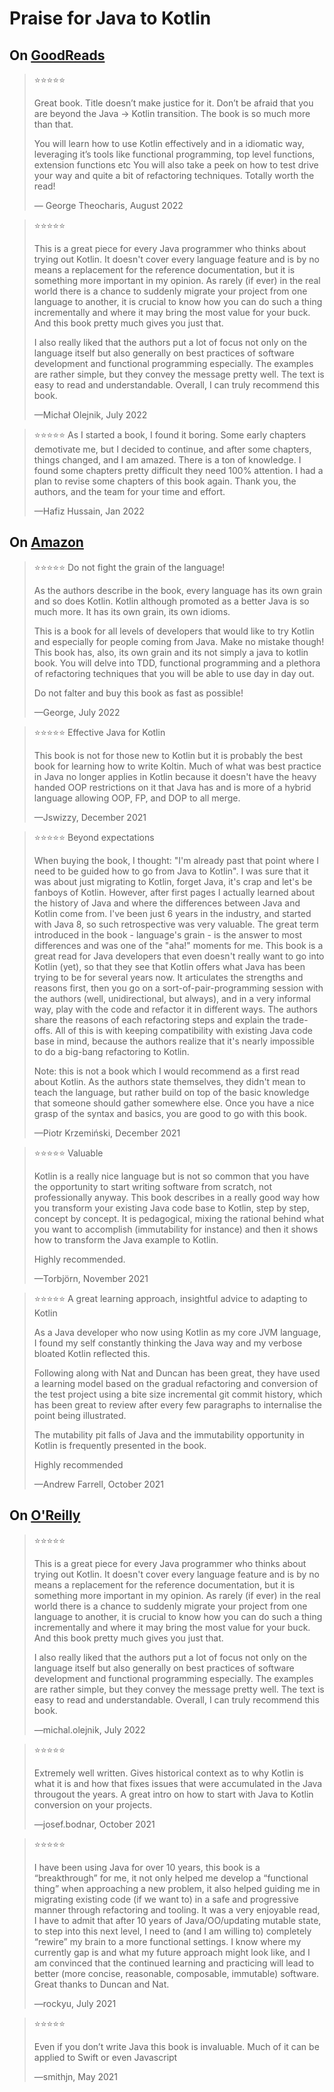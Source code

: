 # Praise for Java to Kotlin 


## On [GoodReads](https://www.goodreads.com/book/show/58153478-java-to-kotlin)

> ⭐️⭐️⭐️⭐️⭐️ 
> 
> Great book. Title doesn’t make justice for it. Don’t be afraid that you are beyond the Java -> Kotlin transition. The book is so much more than that.
>
> You will learn how to use Kotlin effectively and in a idiomatic way, leveraging it’s tools like functional programming, top level functions, extension functions etc
> You will also take a peek on how to test drive your way and quite a bit of refactoring techniques.
> Totally worth the read!
>
> — George Theocharis, August 2022


> ⭐️⭐️⭐️⭐️⭐️ 
> 
> This is a great piece for every Java programmer who thinks about trying out Kotlin. It doesn't cover every language feature and is by no means a replacement for the reference documentation, but it is something more important in my opinion. As rarely (if ever) in the real world there is a chance to suddenly migrate your project from one language to another, it is crucial to know how you can do such a thing incrementally and where it may bring the most value for your buck. And this book pretty much gives you just that.
> 
> I also really liked that the authors put a lot of focus not only on the language itself but also generally on best practices of software development and functional programming especially. The examples are rather simple, but they convey the message pretty well. The text is easy to read and understandable. Overall, I can truly recommend this book.
> 
> —Michał Olejnik, July 2022


> ⭐️⭐️⭐️⭐️⭐️ 
> As I started a book, I found it boring. Some early chapters demotivate me, but I decided to continue, and after some chapters, things changed, and I am amazed. There is a ton of knowledge. I found some chapters pretty difficult they need 100% attention. I had a plan to revise some chapters of this book again. Thank you, the authors, and the team for your time and effort. 
> 
> —Hafiz Hussain, Jan 2022


## On [Amazon](https://www.amazon.com/Java-Kotlin-Duncan-McGregor-ebook/product-reviews/B09CT5KZLM/ref=cm_cr_dp_d_show_all_btm?ie=UTF8&reviewerType=all_reviews)

> ⭐️⭐️⭐️⭐️⭐️ Do not fight the grain of the language!
>
> As the authors describe in the book, every language has its own grain and so does Kotlin. Kotlin although promoted as a better Java is so much more. It has its own grain, its own idioms.
>
> This is a book for all levels of developers that would like to try Kotlin and especially for people coming from Java.
> Make no mistake though! This book has, also, its own grain and its not simply a java to kotlin book. You will delve into TDD, functional programming and a plethora of refactoring techniques that you will be able to use day in day out.
>
> Do not falter and buy this book as fast as possible!
>
> —George, July 2022


> ⭐️⭐️⭐️⭐️⭐️ Effective Java for Kotlin
>
> This book is not for those new to Kotlin but it is probably the best book for learning how to write Koltin. Much of what was best practice in Java no longer applies in Kotlin because it doesn't have the heavy handed OOP restrictions on it that Java has and is more of a hybrid language allowing OOP, FP, and DOP to all merge. 
>
> —Jswizzy, December 2021


> ⭐️⭐️⭐️⭐️⭐️ Beyond expectations
> 
> When buying the book, I thought: "I'm already past that point where I need to be guided how to go from Java to Kotlin". I was sure that it was about just migrating to Kotlin, forget Java, it's crap and let's be fanboys of Kotlin. However, after first pages I actually learned about the history of Java and where the differences between Java and Kotlin come from. I've been just 6 years in the industry, and started with Java 8, so such retrospective was very valuable. The great term introduced in the book - language's grain - is the answer to most differences and was one of the "aha!" moments for me. This book is a great read for Java developers that even doesn't really want to go into Kotlin (yet), so that they see that Kotlin offers what Java has been trying to be for several years now. It articulates the strengths and reasons first, then you go on a sort-of-pair-programming session with the authors (well, unidirectional, but always), and in a very informal way, play with the code and refactor it in different ways. The authors share the reasons of each refactoring steps and explain the trade-offs. All of this is with keeping compatibility with existing Java code base in mind, because the authors realize that it's nearly impossible to do a big-bang refactoring to Kotlin.
> 
> Note: this is not a book which I would recommend as a first read about Kotlin. As the authors state themselves, they didn't mean to teach the language, but rather build on top of the basic knowledge that someone should gather somewhere else. Once you have a nice grasp of the syntax and basics, you are good to go with this book. 
> 
> —Piotr Krzemiński, December 2021


> ⭐️⭐️⭐️⭐️⭐️ Valuable
> 
> Kotlin is a really nice language but is not so common that you have the opportunity to start writing software from scratch, not professionally anyway. This book describes in a really good way how you transform your existing Java code base to Kotlin, step by step, concept by concept. It is pedagogical, mixing the rational behind what you want to accomplish (immutability for instance) and then it shows how to transform the Java example to Kotlin.
> 
> Highly recommended.
> 
> —Torbjörn, November 2021


> ⭐️⭐️⭐️⭐️⭐️ A great learning approach, insightful advice to adapting to Kotlin
>
> As a Java developer who now using Kotlin as my core JVM language, I found my self constantly thinking the Java way and my verbose bloated Kotlin reflected this.
>
> Following along with Nat and Duncan has been great, they have used a learning model based on the gradual refactoring and conversion of the test project using a bite size incremental git commit history, which has been great to review after every few paragraphs to internalise the point being illustrated.
>
> The mutability pit falls of Java and the immutability opportunity in Kotlin is frequently presented in the book.
>
> Highly recommended 
> 
> —Andrew Farrell, October 2021


## On [O'Reilly](https://learning.oreilly.com/library/view/java-to-kotlin/9781492082262/)


> ⭐️⭐️⭐️⭐️⭐️
>
> This is a great piece for every Java programmer who thinks about trying out Kotlin. It doesn't cover every language feature and is by no means a replacement for the reference documentation, but it is something more important in my opinion. As rarely (if ever) in the real world there is a chance to suddenly migrate your project from one language to another, it is crucial to know how you can do such a thing incrementally and where it may bring the most value for your buck. And this book pretty much gives you just that.
>
>I also really liked that the authors put a lot of focus not only on the language itself but also generally on best practices of software development and functional programming especially. The examples are rather simple, but they convey the message pretty well. The text is easy to read and understandable. Overall, I can truly recommend this book.
>
> —michal.olejnik, July 2022


> ⭐️⭐️⭐️⭐️⭐️
> 
> Extremely well written. Gives historical context as to why Kotlin is what it is and how that fixes issues that were accumulated in the Java througout the years. A great intro on how to start with Java to Kotlin conversion on your projects.
> 
> —josef.bodnar, October 2021


> ⭐️⭐️⭐️⭐️⭐️
> 
> I have been using Java for over 10 years, this book is a “breakthrough” for me, it not only helped me develop a “functional thing” when approaching a new problem, it also helped guiding me in migrating existing code (if we want to) in a safe and progressive manner through refactoring and tooling. It was a very enjoyable read, I have to admit that after 10 years of Java/OO/updating mutable state, to step into this next level, I need to (and I am willing to) completely “rewire” my brain to a more functional settings. I know where my currently gap is and what my future approach might look like, and I am convinced that the continued learning and practicing will lead to better (more concise, reasonable, composable, immutable) software. Great thanks to Duncan and Nat.
> 
> —rockyu, July 2021


> ⭐️⭐️⭐️⭐️⭐️
> 
> Even if you don’t write Java this book is invaluable. Much of it can be applied to Swift or even Javascript
> 
> —smithjn, May 2021









